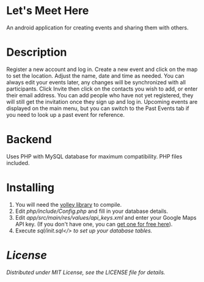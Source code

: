 # Let's Meet Here
An android application for creating events and sharing them with others.

# Description
Register a new account and log in. 
Create a new event and click on the map to set the location. Adjust the name, date and time as needed. You can always edit your events later, any changes will be synchronized with all participants.
Click Invite then click on the contacts you wish to add, or enter their email address. You can add people who have not yet registered, they will still get the invitation once they sign up and log in. 
Upcoming events are displayed on the main menu, but you can switch to the Past Events tab if you need to look up a past event for reference.  

# Backend
Uses PHP with MySQL database for maximum compatibility. PHP files included. 

# Installing
1. You will need the <a href="https://android.googlesource.com/platform/frameworks/volley/">volley library</a> to compile.<br>
2. Edit <i>php/include/Config.php</i> and fill in your database details.<br>
3. Edit <i>app/src/main/res/values/api_keys.xml</i> and enter your Google Maps API key. (If you don't have one, you can <a href="https://developers.google.com/maps/documentation/javascript/get-api-key">get one for free here</a>).<br>
4. Execute <i>sql/init.sql</> to set up your database tables.

# License
Distributed under MIT License, see the LICENSE file for details.